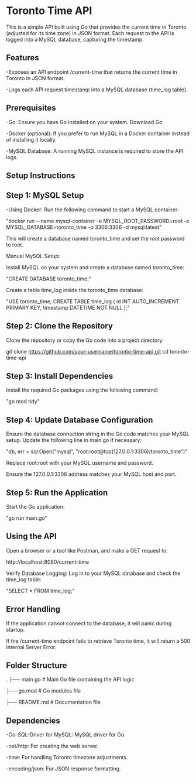  # Toronto Time API
 
This is a simple API built using Go that provides the current time in Toronto (adjusted for its time zone) in JSON format. Each request to the API is logged into a MySQL database, capturing the timestamp.

## Features

-Exposes an API endpoint /current-time that returns the current time in Toronto in JSON format.

-Logs each API request timestamp into a MySQL database (time_log table).

## Prerequisites

-Go: Ensure you have Go installed on your system. Download Go

-Docker (optional): If you prefer to run MySQL in a Docker container instead of installing it locally.

-MySQL Database: A running MySQL instance is required to store the API logs.

## Setup Instructions

## Step 1: MySQL Setup

-Using Docker: Run the following command to start a MySQL container:

"docker run --name mysql-container -e MYSQL_ROOT_PASSWORD=root -e MYSQL_DATABASE=toronto_time -p 3306:3306 -d mysql:latest"

This will create a database named toronto_time and set the root password to root.

Manual MySQL Setup:

Install MySQL on your system and create a database named toronto_time:

"CREATE DATABASE toronto_time;"

Create a table time_log inside the toronto_time database:

"USE toronto_time;
CREATE TABLE time_log (
    id INT AUTO_INCREMENT PRIMARY KEY,
    timestamp DATETIME NOT NULL
);"

## Step 2: Clone the Repository

Clone the repository or copy the Go code into a project directory:


git clone https://github.com/your-username/toronto-time-api.git
cd toronto-time-api

## Step 3: Install Dependencies

Install the required Go packages using the following command:

"go mod tidy"

## Step 4: Update Database Configuration

Ensure the database connection string in the Go code matches your MySQL setup. Update the following line in main.go if necessary:

"db, err = sql.Open("mysql", "root:root@tcp(127.0.0.1:3306)/toronto_time")"

Replace root:root with your MySQL username and password.

Ensure the 127.0.0.1:3306 address matches your MySQL host and port.

## Step 5: Run the Application

Start the Go application:

"go run main.go"

## Using the API

Open a browser or a tool like Postman, and make a GET request to:

http://localhost:8080/current-time

Verify Database Logging: Log in to your MySQL database and check the time_log table:

"SELECT * FROM time_log;"

## Error Handling

If the application cannot connect to the database, it will panic during startup.

If the /current-time endpoint fails to retrieve Toronto time, it will return a 500 Internal Server Error.

## Folder Structure

.
├── main.go        # Main Go file containing the API logic

├── go.mod         # Go modules file

├── README.md      # Documentation file

## Dependencies

-Go-SQL-Driver for MySQL: MySQL driver for Go.

-net/http: For creating the web server.

-time: For handling Toronto timezone adjustments.

-encoding/json: For JSON response formatting.


